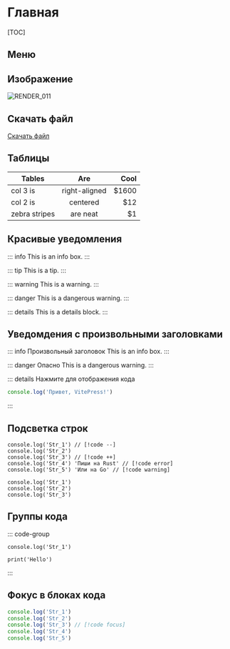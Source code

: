 # Главная

[TOC]

## Меню

<script setup>
import TileGrid from './.vitepress/components/TileGrid.vue'

const tiles = [
  {
    title: 'Python',
    icon: '🐍',
    description: '-',
    link: '/socketio/page_1',
  },
  {
    title: 'JavaScript',
    icon: '🟨',
    description: '-',
    link: '/gsap/page_1',
  },
  {
    title: 'Jest',
    icon: '🧪',
    description: '-',
    link: '/jest/page_1',
  },
]
</script>

<TileGrid :tiles="tiles" />

## Изображение

![RENDER_011](./images/RENDER_011.png)

## Скачать файл

<a href="/music/Lorn Shelter.mp3" download>Скачать файл</a>

## Таблицы

| Tables        |      Are      |  Cool |
| ------------- | :-----------: | ----: |
| col 3 is      | right-aligned | $1600 |
| col 2 is      |   centered    |   $12 |
| zebra stripes |   are neat    |    $1 |

## Красивые уведомления

::: info
This is an info box.
:::

::: tip
This is a tip.
:::

::: warning
This is a warning.
:::

::: danger
This is a dangerous warning.
:::

::: details
This is a details block.
:::

## Уведомдения с произвольными заголовками

::: info Произвольный заголовок
This is an info box.
:::

::: danger Опасно
This is a dangerous warning.
:::

::: details Нажмите для отображения кода

```js
console.log('Привет, VitePress!')
```

:::

## Подсветка строк

```js:line-numbers {1,3}
console.log('Str_1') // [!code --]
console.log('Str_2')
console.log('Str_3') // [!code ++]
console.log('Str_4') 'Пиши на Rust' // [!code error]
console.log('Str_5') 'Или на Go' // [!code warning]
```

```js:line-numbers=3
console.log('Str_1')
console.log('Str_2')
console.log('Str_3')
```

## Группы кода

::: code-group

```js:line-numbers [JavaScript]
console.log('Str_1')
```

```python:line-numbers [Python]
print('Hello')
```

:::

## Фокус в блоках кода

```js
console.log('Str_1')
console.log('Str_2')
console.log('Str_3') // [!code focus]
console.log('Str_4')
console.log('Str_5')
```
